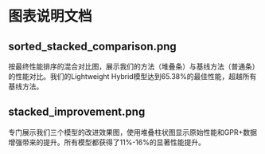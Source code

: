 # 图表说明文档

## sorted_stacked_comparison.png
按最终性能排序的混合对比图，展示我们的方法（堆叠条）与基线方法（普通条）的性能对比。我们的Lightweight Hybrid模型达到65.38%的最佳性能，超越所有基线方法。

## stacked_improvement.png
专门展示我们三个模型的改进效果图，使用堆叠柱状图显示原始性能和GPR+数据增强带来的提升。所有模型都获得了11%-16%的显著性能提升。


